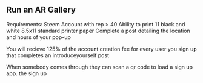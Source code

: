 ## Run an AR Gallery

Requirements:
Steem Account with rep > 40
Ability to print 11 black and white 8.5x11 standard printer paper
Complete a post detailing the location and hours of your pop-up

You will recieve 125% of the account creation fee for every user you sign up that completes an introduceyourself post

When somebody comes through they can scan a qr code to load a sign up app. the sign up

